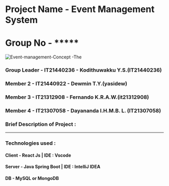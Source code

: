 # Project Name - Event Management System
# Group No - *****

![Event-management-Concept -The](https://github.com/IT21440236/Event-Management-System-Server/assets/96247301/98a3165a-f0c4-444c-9aca-ea57188b0435)




### Group Leader     - IT21440236 - Kodithuwakku Y.S.(IT21440236)
### Member 2         - IT21440922  - Dewmin T.Y.(yasidew)
### Member 3         - IT21312908  - Fernando K.R.A.W.(it21312908)
### Member 4         - IT21307058  - Dayananda I.H.M.B. L. (IT21307058)

### Brief Description of Project :

*********************

### Technologies used :

#### Client - React Js | IDE : Vscode
#### Server - Java Spring Boot | IDE : IntelliJ IDEA
#### DB - MySQL or MongoDB
